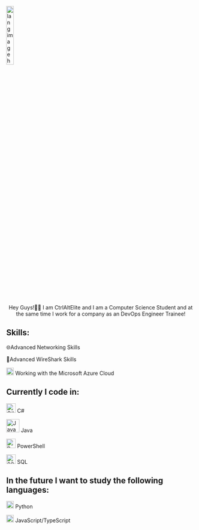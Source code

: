 <p align="left"><img width="20%" src="https://github.com/alansmathew/alansmathew/raw/master/lang.gif" alt="lang image here" /></p>

<p align="center">Hey Guys!🙋‍♂️ 
 I am CtrlAltElite and I am a Computer Science Student and at the same time I work for a company as an DevOps Engineer Trainee!</p>

## Skills: 

:globe_with_meridians:Advanced Networking Skills

:shark:Advanced WireShark Skills

 <img width="20" src="https://pngimg.com/uploads/microsoft/microsoft_PNG5.png" /> Working with the Microsoft Azure Cloud 


## Currently I code in:

<img width="25" src="https://external-content.duckduckgo.com/iu/?u=https%3A%2F%2Fstatic.cdnlogo.com%2Flogos%2Fc%2F68%2Fc-sharp-800x800.png&f=1&nofb=1&ipt=ae7c64fd1dc272834329ebabef493fdd2539d173ff6067ccb51f025bb46decd8&ipo=images" alt="C# Icon"/> C#

<img width="35" src="https://logos-download.com/wp-content/uploads/2016/10/Java_logo_icon.png" alt="Java Icon"/> Java

<img width="25" src="https://techmeaway.net/wp-content/uploads/2020/02/powershell_logo-1024x1024.png" alt="PowerShell Icon"/> PowerShell

<img width="25" src="https://static.vecteezy.com/system/resources/previews/000/379/612/original/sql-vector-icon.jpg" alt="SQL Icon"/> SQL




## In the future I want to study the following languages:

<img width="20" src="https://external-content.duckduckgo.com/iu/?u=https%3A%2F%2Flogos-download.com%2Fwp-content%2Fuploads%2F2016%2F10%2FPython_logo_icon.png&f=1&nofb=1" /> Python

<img width="20" src="https://logos-download.com/wp-content/uploads/2019/01/JavaScript_Logo.png"/> JavaScript/TypeScript






